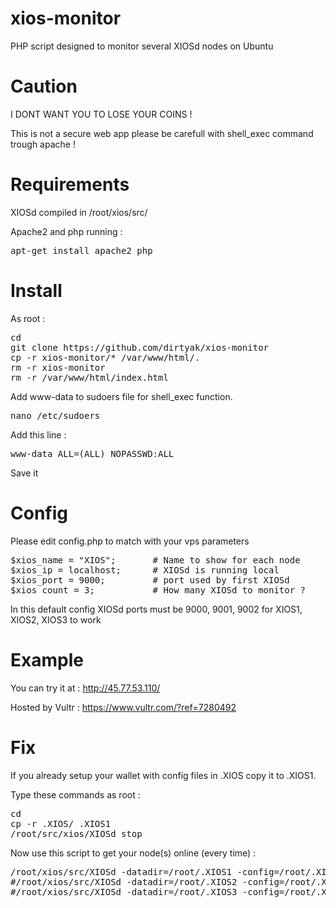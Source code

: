 # xios-monitor

PHP script designed to monitor several XIOSd nodes on Ubuntu

# Caution

I DONT WANT YOU TO LOSE YOUR COINS ! 

This is not a secure web app please be carefull with shell_exec command trough apache !

# Requirements

XIOSd compiled in /root/xios/src/

Apache2 and php running :

<pre>apt-get install apache2 php</pre>

# Install

As root :

<pre>cd
git clone https://github.com/dirtyak/xios-monitor
cp -r xios-monitor/* /var/www/html/.
rm -r xios-monitor
rm -r /var/www/html/index.html</pre>

Add www-data to sudoers file for shell_exec function.
<pre>nano /etc/sudoers</pre>
Add this line :
<pre>www-data ALL=(ALL) NOPASSWD:ALL</pre>
Save it

# Config

Please edit config.php to match with your vps parameters
<pre>$xios_name = "XIOS";       # Name to show for each node
$xios_ip = localhost;      # XIOSd is running local
$xios_port = 9000;         # port used by first XIOSd
$xios_count = 3;           # How many XIOSd to monitor ?</pre>

In this default config XIOSd ports must be 9000, 9001, 9002 for XIOS1, XIOS2, XIOS3 to work

# Example 

You can try it at : http://45.77.53.110/

Hosted by Vultr : https://www.vultr.com/?ref=7280492

# Fix 

If you already setup your wallet with config files in .XIOS copy it to .XIOS1.

Type these commands as root :

<pre>cd
cp -r .XIOS/ .XIOS1
/root/src/xios/XIOSd stop</pre>

Now use this script to get your node(s) online (every time) :

<pre>/root/xios/src/XIOSd -datadir=/root/.XIOS1 -config=/root/.XIOS1/XIOS.conf -daemon
#/root/xios/src/XIOSd -datadir=/root/.XIOS2 -config=/root/.XIOS2/XIOS.conf -daemon
#/root/xios/src/XIOSd -datadir=/root/.XIOS3 -config=/root/.XIOS3/XIOS.conf -daemon
</pre>
